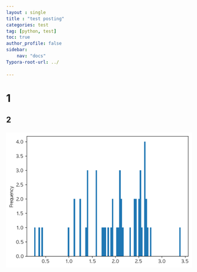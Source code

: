 ```yaml
---
layout : single
title : "test posting"
categories: test
tag: [python, test]
toc: true
author_profile: false
sidebar:
    nav: "docs"
Typora-root-url: ../

---
```

# 1
## 2
### ![output_26_1](/images/2023-03-11-test/output_26_1.png)
